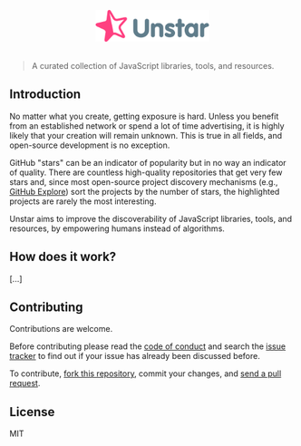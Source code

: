 <p align="center">
	<img src="assets/unstar-logo-with-icon.svg" width="200" alt="Unstar">
	<br>
	<br>
</p>

> A curated collection of JavaScript libraries, tools, and resources.

## Introduction

No matter what you create, getting exposure is hard. Unless you benefit from an established network or spend a lot of time advertising, it is highly likely that your creation will remain unknown. This is true in all fields, and open-source development is no exception.

GitHub "stars" can be an indicator of popularity but in no way an indicator of quality. There are countless high-quality repositories that get very few stars and, since most open-source project discovery mechanisms (e.g., [GitHub Explore](https://github.com/explore)) sort the projects by the number of stars, the highlighted projects are rarely the most interesting.

Unstar aims to improve the discoverability of JavaScript libraries, tools, and resources, by empowering humans instead of algorithms.

## How does it work?

[...]

## Contributing

Contributions are welcome.

Before contributing please read the [code of conduct](https://github.com/unstardev/unstar/blob/main/CODE_OF_CONDUCT.md) and search the [issue tracker](https://github.com/unstardev/unstar/issues) to find out if your issue has already been discussed before.

To contribute, [fork this repository](https://docs.github.com/en/github/getting-started-with-github/fork-a-repo/), commit your changes, and [send a pull request](https://docs.github.com/en/github/collaborating-with-issues-and-pull-requests/about-pull-requests).

## License

MIT
